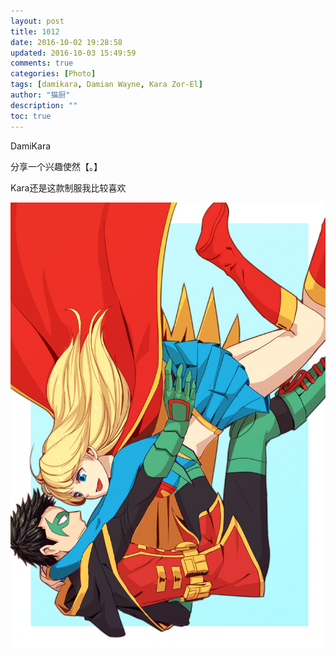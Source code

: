 ```yaml
---
layout: post
title: 1012
date: 2016-10-02 19:28:58
updated: 2016-10-03 15:49:59
comments: true
categories: [Photo]
tags: [damikara, Damian Wayne, Kara Zor-El]
author: "猫厨"
description: ""
toc: true
---
```


<p>DamiKara</p> 
<p>分享一个兴趣使然【。】</p> 
<p>Kara还是这款制服我比较喜欢</p>

![](https://raw.githubusercontent.com/alicewish/meowchain247/master/img_cVZNdzJtQk9JV2M1MmF1Tk5lb015VVFYZmg4T3dSQ0ZGS3N3djNRTGZVTkpYNW1COWFtN3dRPT0.jpg)